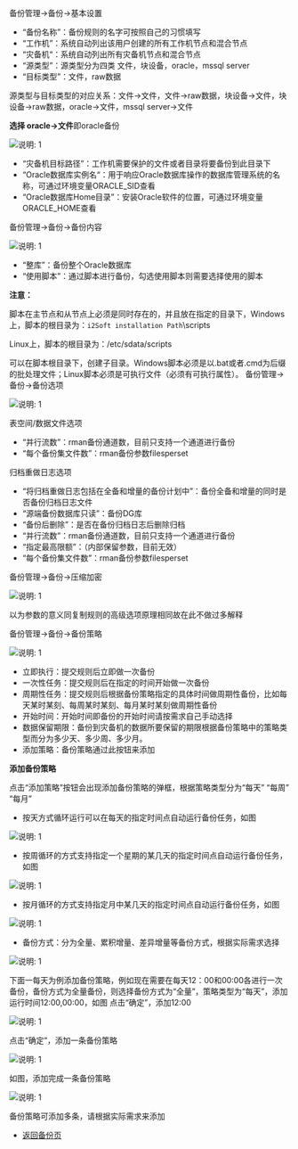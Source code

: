 备份管理-&gt;备份-&gt;基本设置

*   “备份名称”：备份规则的名字可按照自己的习惯填写
*   “工作机”：系统自动列出该用户创建的所有工作机节点和混合节点
*   “灾备机“：系统自动列出所有灾备机节点和混合节点
*   “源类型”：源类型分为四类 文件，块设备，oracle，mssql server
*   “目标类型”：文件，raw数据

源类型与目标类型的对应关系：文件-&gt;文件，文件-&gt;raw数据，块设备-&gt;文件，块设备-&gt;raw数据，oracle-&gt;文件，mssql server-&gt;文件

**选择 oracle-&gt;文件**即oracle备份

![说明: 1](/assets/V7.000015.png)

*   “灾备机目标路径”：工作机需要保护的文件或者目录将要备份到此目录下
*   “Oracle数据库实例名“：用于响应Oracle数据库操作的数据库管理系统的名称，可通过环境变量ORACLE_SID查看
*   “Oracle数据库Home目录”：安装Oracle软件的位置，可通过环境变量ORACLE_HOME查看

备份管理-&gt;备份-&gt;备份内容

![说明: 1](/assets/V7.000016.png)

*   “整库”：备份整个Oracle数据库
*   “使用脚本”：通过脚本进行备份，勾选使用脚本则需要选择使用的脚本

**注意：**

脚本在主节点和从节点上必须是同时存在的，并且放在指定的目录下，Windows上，脚本的根目录为：`i2Soft installation Path`\scripts

Linux上，脚本的根目录为：/etc/sdata/scripts

可以在脚本根目录下，创建子目录。Windows脚本必须是以.bat或者.cmd为后缀的批处理文件；Linux脚本必须是可执行文件（必须有可执行属性）。
备份管理-&gt;备份-&gt;备份选项

![说明: 1](/assets/V7.1.2019032504.png)

表空间/数据文件选项

*   “并行流数”：rman备份通道数，目前只支持一个通道进行备份
*   “每个备份集文件数”：rman备份参数filesperset

归档重做日志选项

*   “将归档重做日志包括在全备和增量的备份计划中”：备份全备和增量的同时是否备份归档日志文件
*   “源端备份数据库只读”：备份DG库
*   “备份后删除”：是否在备份归档日志后删除归档
*   “并行流数”：rman备份通道数，目前只支持一个通道进行备份
*   “指定最高限额”：（内部保留参数，目前无效）
*   “每个备份集文件数”：rman备份参数filesperset

备份管理-&gt;备份-&gt;压缩加密

![说明: 1](/assets/V7.038599.png)

以为参数的意义同复制规则的高级选项原理相同故在此不做过多解释

备份管理-&gt;备份-&gt;备份策略

![说明: 1](/assets/V7.000002.png)

*   立即执行：提交规则后立即做一次备份
*   一次性任务：提交规则后在指定的时间开始做一次备份
*   周期性任务：提交规则后根据备份策略指定的具体时间做周期性备份，比如每天某时某刻、每周某时某刻、每月某时某刻做周期性备份
*   开始时间：开始时间即备份的开始时间请按需求自己手动选择
*   数据保留期限：备份到灾备机的数据所要保留的期限根据备份策略中的策略类型而分为多少天、多少周、多少月。
*   添加策略：备份策略通过此按钮来添加

**添加备份策略**

点击“添加策略”按钮会出现添加备份策略的弹框，根据策略类型分为“每天” “每周” “每月”

*   按天方式循环运行可以在每天的指定时间点自动运行备份任务，如图

![说明: 1](/assets/V7.000006.png)

*   按周循环的方式支持指定一个星期的某几天的指定时间点自动运行备份任务，如图

![说明: 1](/assets/V7.000007.png)

*   按月循环的方式支持指定月中某几天的指定时间点自动运行备份任务，如图

![说明: 1](/assets/V7.000008.png)

*   备份方式：分为全量、累积增量、差异增量等备份方式，根据实际需求选择

![说明: 1](/assets/V7.000009.png)


下面一每天为例添加备份策略，例如现在需要在每天12：00和00:00各进行一次备份，备份方式为全量备份，则选择备份方式为“全量”，策略类型为“每天”，添加运行时间12:00,00:00，如图
点击“确定”，添加12:00

![说明: 1](/assets/V7.000010.png)

点击“确定”，添加一条备份策略

![说明: 1](/assets/V7.000011.png)

如图，添加完成一条备份策略

![说明: 1](/assets/V7.000012.png)

备份策略可添加多条，请根据实际需求来添加

* [返回备份页](backup.md)
